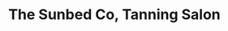 ---
title: "The Sunbed Co, Tanning Salon"
url: /rosyth/the-sunbed-co-tanning-salon/
shop: beauty
---